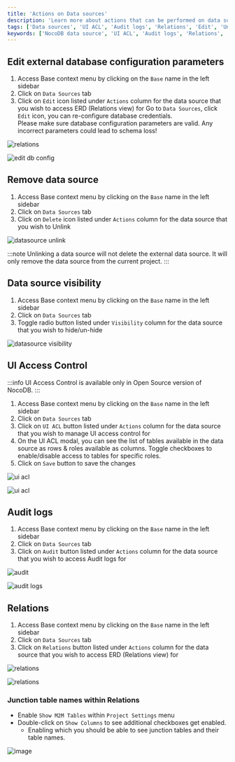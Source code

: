 ```yaml
---
title: 'Actions on Data sources'
description: 'Learn more about actions that can be performed on data sources in NocoDB.'
tags: ['Data sources', 'UI ACL', 'Audit logs', 'Relations', 'Edit', 'Unlink', 'Visibility']
keywords: ['NocoDB data source', 'UI ACL', 'Audit logs', 'Relations', 'Edit', 'Unlink', 'Visibility']
---
```


## Edit external database configuration parameters

1. Access Base context menu by clicking on the `Base` name in the left sidebar
2. Click on `Data Sources` tab
3. Click on `Edit` icon listed under `Actions` column for the data source that you wish to access ERD (Relations view) for
   Go to `Data Sources`, click ``Edit`` icon, you can re-configure database credentials.  
   Please make sure database configuration parameters are valid. Any incorrect parameters could lead to schema loss!

![relations](/img/v2/data-source/data-source-edit.png)

![edit db config](/img/v2/data-source/edit-base.png)

## Remove data source

1. Access Base context menu by clicking on the `Base` name in the left sidebar
2. Click on `Data Sources` tab
3. Click on `Delete` icon listed under `Actions` column for the data source that you wish to Unlink

![datasource unlink](/img/v2/data-source/data-source-unlink.png)

:::note
Unlinking a data source will not delete the external data source. It will only remove the data source from the current project.
:::


## Data source visibility

1. Access Base context menu by clicking on the `Base` name in the left sidebar
2. Click on `Data Sources` tab
3. Toggle radio button listed under `Visibility` column for the data source that you wish to hide/un-hide

![datasource visibility](/img/v2/data-source/data-source-visibility.png)


## UI Access Control

:::info
UI Access Control is available only in Open Source version of NocoDB.
:::

1. Access Base context menu by clicking on the `Base` name in the left sidebar
2. Click on `Data Sources` tab
3. Click on `UI ACL` button listed under `Actions` column for the data source that you wish to manage UI access control for
4. On the UI ACL modal, you can see the list of tables available in the data source as rows & roles available as columns. Toggle checkboxes to enable/disable access to tables for specific roles.
5. Click on `Save` button to save the changes


![ui acl](/img/v2/data-source/data-source-3.png)

![ui acl](/img/v2/data-source/ui-acl.png)


## Audit logs

1. Access Base context menu by clicking on the `Base` name in the left sidebar
2. Click on `Data Sources` tab
3. Click on `Audit` button listed under `Actions` column for the data source that you wish to access Audit logs for

![audit](/img/v2/data-source/audit.png)

![audit logs](/img/v2/data-source/audit-logs.png)


## Relations

1. Access Base context menu by clicking on the `Base` name in the left sidebar
2. Click on `Data Sources` tab
3. Click on `Relations` button listed under `Actions` column for the data source that you wish to access ERD (Relations view) for

![relations](/img/v2/data-source/data-source-4.png)

![relations](https://github.com/nocodb/nocodb/assets/86527202/c3775d27-f75d-4263-8903-dd66427de4b4)


### Junction table names within Relations

- Enable `Show M2M Tables` within `Project Settings` menu
- Double-click on `Show Columns` to see additional checkboxes get enabled.
    - Enabling which you should be able to see junction tables and their table names.

![image](/img/v2/data-source/junction-table.png)

